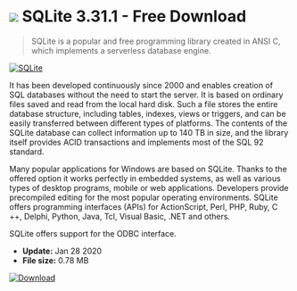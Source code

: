 # ![](https://cdn.softexe.net/static/icon/win.gif) SQLite 3.31.1 - Free Download

> SQLite is a popular and free programming library created in ANSI C, which implements a serverless database engine.

[![SQLite](https://gallery.dpcdn.pl/imgc/Tools/80730/g_-_420x350_1.5_-_x596d893c-891c-46a0-bff5-f05a0ca26e5d.png)](https://softexe.net/win/development-it/database/sqlite:hdde.html)

It has been developed continuously since 2000 and enables creation of SQL databases without the need to start the server. It is based on ordinary files saved and read from the local hard disk. Such a file stores the entire database structure, including tables, indexes, views or triggers, and can be easily transferred between different types of platforms. The contents of the SQLite database can collect information up to 140 TB in size, and the library itself provides ACID transactions and implements most of the SQL 92 standard.
 
 Many popular applications for Windows are based on SQLite. Thanks to the offered option it works perfectly in embedded systems, as well as various types of desktop programs, mobile or web applications. Developers provide precompiled editing for the most popular operating environments. SQLite offers programming interfaces (APIs) for ActionScript, Perl, PHP, Ruby, C ++, Delphi, Python, Java, Tcl, Visual Basic, .NET and others.
 
 SQLite offers support for the ODBC interface.


- **Update:** Jan 28 2020
- **File size:** 0.78 MB

[![Download](https://cdn.softexe.net/static/img/download.png)](https://softexe.net/win/development-it/database/sqlite:hdde.html)

